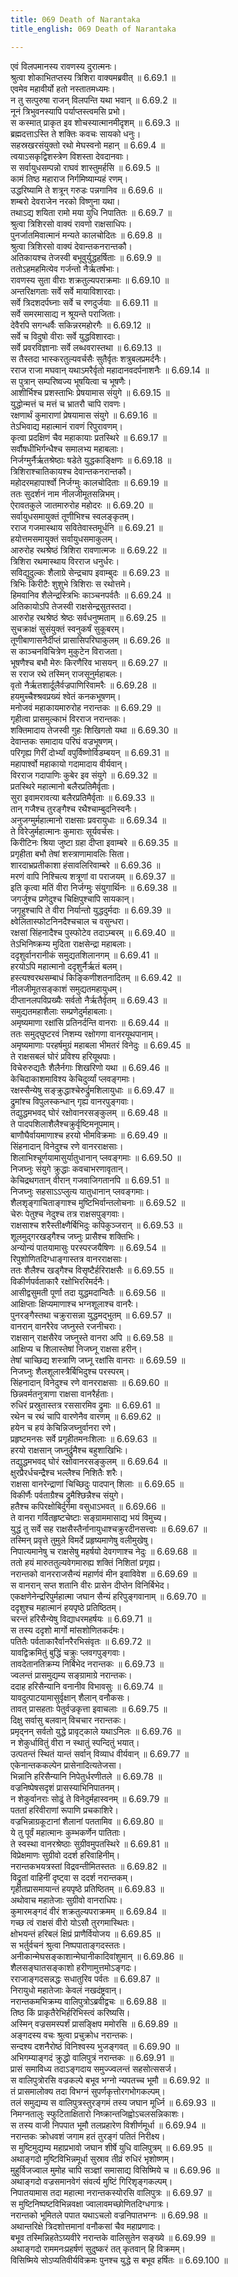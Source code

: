 ```yaml
---
title: 069 Death of Narantaka
title_english: 069 Death of Narantaka

---
```

<div class="audioEmbed"  caption="श्रीराम-हरिसीताराममूर्ति-घनपाठिभ्यां वचनम्" src="https://archive.org/download/Ramayana-recitation-Sriram-harisItArAmamUrti-Ghanapaati-v2/Kanda_6/Kanda_6_YK-069-Death_of_Narantaka_0.mp3"></div>

एवं विलपमानस्य रावणस्य दुरात्मनः।  
श्रुत्वा शोकाभितप्तस्य त्रिशिरा वाक्यमब्रवीत् ॥ 6.69.1 ॥   
एवमेव महावीर्यो हतो नस्तातमध्यमः।  
न तु सत्पुरुषा राजन् विलपन्ति यथा भवान् ॥ 6.69.2 ॥   
नूनं त्रिभुवनस्यापि पर्याप्तस्त्वमसि प्रभो।  
स कस्मात् प्राकृत इव शोचस्यात्मानमीदृशम् ॥ 6.69.3 ॥   
ब्रह्मदत्ताऽस्ति ते शक्तिः कवचः सायको धनुः।  
सहस्रखरसंयुक्तो रथो मेघस्वनो महान् ॥ 6.69.4 ॥   
त्वयाऽसकृद्विशस्त्रेण विशस्ता देवदानवाः।  
स सर्वायुधसम्पन्नो राघवं शास्तुमर्हसि ॥ 6.69.5 ॥   
कामं तिष्ठ महाराज निर्गमिष्याम्यहं रणम्।  
उद्धरिष्यामि ते शत्रून् गरुडः पन्नगानिव ॥ 6.69.6 ॥   
शम्बरो देवराजेन नरको विष्णुना यथा।  
तथाऽद्य शयिता रामो मया युधि निपातितः ॥ 6.69.7 ॥   
श्रुत्वा त्रिशिरसो वाक्यं रावणो राक्षसाधिपः।  
पुनर्जातमिवात्मानं मन्यते कालचोदितः ॥ 6.69.8 ॥   
श्रुत्वा त्रिशिरसो वाक्यं देवान्तकनरान्तकौ।  
अतिकायश्च तेजस्वी बभूवुर्युद्धहर्षिताः ॥ 6.69.9 ॥   
ततोऽहमहमित्येव गर्जन्तो नैर्ऋतर्षभाः।  
रावणस्य सुता वीराः शक्रतुल्यपराक्रमाः ॥ 6.69.10 ॥   
अन्तरिक्षगताः सर्वे सर्वे मायाविशारदाः।  
सर्वे त्रिदशदर्पघ्नाः सर्वे च रणदुर्जयाः ॥ 6.69.11 ॥   
सर्वे समरमासाद्य न श्रूयन्ते पराजिताः।  
देवैरपि सगन्धर्वैः सकिन्नरमहोरगैः ॥ 6.69.12 ॥   
सर्वे च विदुषो वीराः सर्वे युद्धविशारदाः।  
सर्वे प्रवरविज्ञानाः सर्वे लब्धवरास्तथा ॥ 6.69.13 ॥   
स तैस्तदा भास्करतुल्यवर्चसैः सुतैर्वृतः शत्रुबलप्रमर्दनैः।  
रराज राजा मघवान् यथाऽमरैर्वृतो महादानवदर्पनाशनैः ॥ 6.69.14 ॥   
स पुत्रान् सम्परिष्वज्य भूषयित्वा च भूषणैः।  
आशीर्भिश्च प्रशस्ताभिः प्रेषयामास संयुगे ॥ 6.69.15 ॥   
युद्धोन्मत्तं च मत्तं च भ्रातरौ चापि रावणः।  
रक्षणार्थं कुमाराणां प्रेषयामास संयुगे ॥ 6.69.16 ॥   
तेऽभिवाद्य महात्मानं रावणं रिपुरावणम्।  
कृत्वा प्रदक्षिणं चैव महाकायाः प्रतस्थिरे ॥ 6.69.17 ॥   
सर्वौषधीभिर्गन्धैश्च समालभ्य महाबलाः।  
निर्जग्मुर्नैर्ऋतश्रेष्ठाः षडेते युद्धकाङ्क्षिणः ॥ 6.69.18 ॥   
त्रिशिराश्चातिकायश्च देवान्तकनरान्तकौ।  
महोदरमहापार्श्वो निर्जग्मुः कालचोदिताः ॥ 6.69.19 ॥   
ततः सुदर्शनं नाम नीलजीमूतसन्निभम्।  
ऐरावतकुले जातमारुरोह महोदरः ॥ 6.69.20 ॥   
सर्वायुधसमायुक्तं तूणीभिश्च स्वलङ्कृतम्।  
रराज गजमास्थाय सवितेवास्तमूर्धनि ॥ 6.69.21 ॥   
हयोत्तमसमायुक्तं सर्वायुधसमाकुलम्।  
आरुरोह रथश्रेष्ठं त्रिशिरा रावणात्मजः ॥ 6.69.22 ॥   
त्रिशिरा रथमास्थाय विरराज धनुर्धरः।  
सविद्युदुल्कः शैलाग्रे सेन्द्रचाप इवाम्बुदः ॥ 6.69.23 ॥   
त्रिभिः किरीटैः शुशुभे त्रिशिराः स रथोत्तमे।  
हिमवानिव शैलेन्द्रस्त्रिभिः काञ्चनपर्वतैः ॥ 6.69.24 ॥   
अतिकायोऽपि तेजस्वी राक्षसेन्द्रसुतस्तदा।  
आरुरोह रथश्रेष्ठं श्रेष्ठः सर्वधनुष्मताम् ॥ 6.69.25 ॥   
सुचक्राक्षं सुसंयुक्तं स्वनुकर्षं सुकूबरम्।  
तूणीबाणासनैर्दीप्तं प्रासासिपरिघाकुलम् ॥ 6.69.26 ॥   
स काञ्चनविचित्रेण मुकुटेन विराजता।  
भूषणैश्च बभौ मेरुः किरणैरिव भासयन् ॥ 6.69.27 ॥   
स रराज रथे तस्मिन् राजसूनुर्महाबलः।  
वृतो नैर्ऋतशार्दूलैर्वज्रपाणिरिवामरैः ॥ 6.69.28 ॥   
हयमुच्चैश्श्रवप्रख्यं श्वेतं कनकभूषणम्।  
मनोजवं महाकायमारुरोह नरान्तकः ॥ 6.69.29 ॥   
गृहीत्वा प्रासमुल्काभं विरराज नरान्तकः।  
शक्तिमादाय तेजस्वी गुहः शिखिगतो यथा ॥ 6.69.30 ॥   
देवान्तकः समादाय परिघं वज्रभूषणम्।  
परिगृह्य गिरीं दोर्भ्यां वपुर्विष्णोर्विडम्बयन् ॥ 6.69.31 ॥   
महापार्श्वो महाकायो गदामादाय वीर्यवान्।  
विरराज गदापाणिः कुबेर इव संयुगे ॥ 6.69.32 ॥   
प्रतस्थिरे महात्मानो बलैरप्रतिमैर्वृताः।  
सुरा इवामरावत्या बलैरप्रतिमैर्वृताः ॥ 6.69.33 ॥   
तान् गजैश्च तुरङ्गैश्च रथैश्चाम्बुदनिस्वनैः।  
अनुजग्मुर्महात्मानो राक्षसाः प्रवरायुधाः ॥ 6.69.34 ॥   
ते विरेजुर्महात्मानः कुमाराः सूर्यवर्चसः।  
किरीटिनः श्रिया जुष्टा ग्रहा दीप्ता इवाम्बरे ॥ 6.69.35 ॥   
प्रगृहीता बभौ तेषां शस्त्राणामावलिः सिता।  
शारदाभ्रप्रतीकाशा हंसावलिरिवाम्बरे ॥ 6.69.36 ॥   
मरणं वापि निश्चित्य शत्रूणां वा पराजयम् ॥ 6.69.37 ॥   
इति कृत्वा मतिं वीरा निर्जग्मुः संयुगार्थिनः ॥ 6.69.38 ॥   
जगर्जुश्च प्रणेदुश्च चिक्षिपुश्चापि सायकान्।  
जगृहुश्चापि ते वीरा निर्यान्तो युद्धदुर्मदाः ॥ 6.69.39 ॥   
क्ष्वेलितास्फोटनिनदैश्चचाल च वसुन्धरा।  
रक्षसां सिंहनादैश्च पुस्फोटेव तदाऽम्बरम् ॥ 6.69.40 ॥   
तेऽभिनिष्क्रम्य मुदिता राक्षसेन्द्रा महाबलाः।  
ददृशुर्वानरानीकं समुद्यतशिलानगम् ॥ 6.69.41 ॥   
हरयोऽपि महात्मानो ददृशुर्नैर्ऋतं बलम्।  
हस्त्यश्वरथसम्बाधं किङ्किणीशतनादितम् ॥ 6.69.42 ॥   
नीलजीमूतसङ्काशं समुद्यतमहायुधम्।  
दीप्तानलपविप्रख्यैः सर्वतो नैर्ऋतैर्वृतम् ॥ 6.69.43 ॥   
समुद्यतमहाशैलाः सम्प्रणेदुर्महाबलाः।  
अमृष्यमाणा रक्षांसि प्रतिनर्दन्ति वानराः ॥ 6.69.44 ॥   
ततः समुद्घुष्टरवं निशम्य रक्षोगणा वानरयूथपानाम्।  
अमृष्यमाणाः परहर्षमुग्रं महाबला भीमतरं विनेदुः ॥ 6.69.45 ॥   
ते राक्षसबलं घोरं प्रविश्य हरियूथपाः।  
विचेरुरुद्यतैः शैलैर्नगाः शिखरिणो यथा ॥ 6.69.46 ॥   
केचिदाकाशमाविश्य केचिदुर्व्यां प्लवङ्गमाः।  
रक्षस्सैन्येषु सङ्क्रुद्धाश्चेरुर्द्रुमशिलायुधाः ॥ 6.69.47 ॥   
द्रुमांश्च विपुलस्कन्धान् गृह्य वानरपुङ्गवाः।  
तद्युद्धमभवद् घोरं रक्षोवानरसङ्कुलम् ॥ 6.69.48 ॥   
ते पादपशिलाशैलैश्चक्रुर्वृष्टिमनूपमाम्।  
बाणौघैर्वायमाणाश्च हरयो भीमविक्रमाः ॥ 6.69.49 ॥   
सिंहनादान् विनेदुश्च रणे वानरराक्षसाः।  
शिलाभिश्चूर्णयामासुर्यातुधानान् प्लवङ्गमाः ॥ 6.69.50 ॥   
निजघ्नुः संयुगे क्रुद्धाः कवचाभरणावृतान्।  
केचिद्रथगतान् वीरान् गजवाजिगतानपि ॥ 6.69.51 ॥   
निजघ्नुः सहसाऽऽप्लुत्य यातुधानान् प्लवङ्गमाः।  
शैलशृङ्गाचिताङ्गाश्च मुष्टिभिर्वान्तलोचनाः ॥ 6.69.52 ॥   
चेरुः पेतुश्च नेदुश्च तत्र राक्षसपुङ्गवाः।  
राक्षसाश्च शरैस्तीक्ष्णैर्बिभिदुः कपिकुञ्जरान् ॥ 6.69.53 ॥   
शूलमुद्गरखड्गैश्च जघ्नुः प्रासैश्च शक्तिभिः।  
अन्योन्यं पातयामासुः परस्परजयैषिणः ॥ 6.69.54 ॥   
रिपुशोणितदिग्धाङ्गास्तत्र वानरराक्षसाः।  
ततः शैलैश्च खड्गैश्च विसृष्टैर्हरिराक्षसैः ॥ 6.69.55 ॥   
विकीर्णपर्वताकारै रक्षोभिररिमर्दनैः।  
आसीद्वसुमती पूर्णा तदा युद्धमदान्वितैः ॥ 6.69.56 ॥   
आक्षिप्ताः क्षिप्यमाणाश्च भग्नशूलाश्च वानरैः।  
पुनरङ्गैस्तथा चक्रुरासन्ना युद्धमद्भुतम् ॥ 6.69.57 ॥   
वानरान् वानरैरेव जघ्नुस्ते रजनीचराः।  
राक्षसान् राक्षसैरेव जघ्नुस्ते वानरा अपि ॥ 6.69.58 ॥   
आक्षिप्य च शिलास्तेषां निजघ्नू राक्षसा हरीन्।  
तेषां चाच्छिद्य शस्त्राणि जघ्नू रक्षांसि वानराः ॥ 6.69.59 ॥   
निजघ्नुः शैलशूलास्त्रैर्बिभिदुश्च परस्परम्।  
सिंहनादान् विनेदुश्च रणे वानरराक्षसाः ॥ 6.69.60 ॥   
छिन्नवर्मतनुत्राणा राक्षसा वानरैर्हताः।  
रुधिरं प्रस्रुतास्तत्र रससारमिव द्रुमाः ॥ 6.69.61 ॥   
रथेन च रथं चापि वारणेनैव वारणम् ॥ 6.69.62 ॥   
हयेन च हयं केचिन्निजघ्नुर्वानरा रणे।  
प्रहृष्टमनसः सर्वे प्रगृहीतमनःशिलाः ॥ 6.69.63 ॥   
हरयो राक्षसान् जघ्नुर्द्रुमैश्च बहुशाखिभिः।  
तद्युद्धमभवद् घोरं रक्षोवानरसङ्कुलम् ॥ 6.69.64 ॥   
क्षुरप्रैरर्धचन्द्रैश्च भल्लैश्च निशितैः शरैः।  
राक्षसा वानरेन्द्राणां चिच्छिदुः पादपान् शिलाः ॥ 6.69.65 ॥   
विकीर्णैः पर्वताग्रैश्च द्रुमैश्छिन्नैश्च संयुगे।  
हतैश्च कपिरक्षोबिर्दुर्गमा वसुधाऽभवत् ॥ 6.69.66 ॥   
ते वानरा गर्वितहृष्टचेष्टाः सङ्ग्राममासाद्य भयं विमुच्य।  
युद्धं तु सर्वे सह राक्षसैस्तैर्नानायुधाश्चक्रुरदीनसत्त्वाः ॥ 6.69.67 ॥   
तस्मिन् प्रवृत्ते तुमुले विमर्दे प्रहृष्यमाणेषु वलीमुखेषु।  
निपात्यमानेषु च राक्षसेषु महर्षयो देवगणाश्च नेदुः ॥ 6.69.68 ॥   
ततो हयं मारुततुल्यवेगमारुह्य शक्तिं निशितां प्रगृह्य।  
नरान्तको वानरराजसैन्यं महार्णवं मीन इवाविवेश ॥ 6.69.69 ॥   
स वानरान् सप्त शतानि वीरः प्रासेन दीप्तेन विनिर्बिभेद।  
एकक्षणेनेन्द्ररिपुर्महात्मा जघान सैन्यं हरिपुङ्गवानाम् ॥ 6.69.70 ॥   
ददृशुश्च महात्मानं हयपृष्ठे प्रतिष्ठितम्।  
चरन्तं हरिसैन्येषु विद्याधरमहर्षयः ॥ 6.69.71 ॥   
स तस्य ददृशो मार्गो मांसशोणितकर्दमः।  
पतितैः पर्वताकारैर्वानरैरभिसंवृतः ॥ 6.69.72 ॥   
यावद्विक्रमितुं बुद्धिं चक्रुः प्लवगपुङ्गवाः।  
तावदेतानतिक्रम्य निर्बिभेद नरान्तकः ॥ 6.69.73 ॥   
ज्वलन्तं प्रासमुद्यम्य सङ्ग्रामाग्रे नरान्तकः।  
ददाह हरिसैन्यानि वनानीव विभावसुः ॥ 6.69.74 ॥   
यावदुत्पाटयामासुर्वृक्षान् शैलान् वनौकसः।  
तावत् प्रासहताः पेतुर्वज्रकृत्ता इवाचलाः ॥ 6.69.75 ॥   
दिक्षु सर्वासु बलवान् विचचार नरान्तकः।  
प्रमृद्नन् सर्वतो युद्धे प्रावृट्काले यथाऽनिलः ॥ 6.69.76 ॥   
न शेकुर्धावितुं वीरा न स्थातुं स्पन्दितुं भयात्।  
उत्पतन्तं स्थितं यान्तं सर्वान् विव्याध वीर्यवान् ॥ 6.69.77 ॥   
एकेनान्तककल्पेन प्रासेनादित्यतेजसा।  
भिन्नानि हरिसैन्यानि निपेतुर्धरणीतले ॥ 6.69.78 ॥   
वज्रनिष्पेषसदृशं प्रासस्याभिनिपातनम्।  
न शेकुर्वानराः सोढुं ते विनेदुर्महास्वनम् ॥ 6.69.79 ॥   
पततां हरिवीराणां रूपाणि प्रचकाशिरे।  
वज्रभिन्नाग्रकूटानां शैलानां पततामिव ॥ 6.69.80 ॥   
ये तु पूर्वं महात्मानः कुम्भकर्णेन पातिताः।  
ते स्वस्था वानरश्रेष्ठाः सुग्रीवमुपतस्थिरे ॥ 6.69.81 ॥   
विप्रेक्षमाणः सुग्रीवो ददर्श हरिवाहिनीम्।  
नरान्तकभयत्रस्तां विद्रवन्तीमितस्ततः ॥ 6.69.82 ॥   
विद्रुतां वाहिनीं दृष्ट्वा स ददर्श नरान्तकम्।  
गृहीतप्रासमायान्तं हयपृष्ठे प्रतिष्ठितम् ॥ 6.69.83 ॥   
अथोवाच महातेजाः सुग्रीवो वानराधिपः।  
कुमारमङ्गदं वीरं शक्रतुल्यपराक्रमम् ॥ 6.69.84 ॥   
गच्छ त्वं राक्षसं वीरो योऽसौ तुरगमास्थितः।  
क्षोभयन्तं हरिबलं क्षिप्रं प्राणैर्वियोजय ॥ 6.69.85 ॥   
स भर्तुर्वचनं श्रुत्वा निष्पपाताङ्गदस्ततः।  
अनीकान्मेघसङ्काशान्मेघानीकादिवांशुमान् ॥ 6.69.86 ॥   
शैलसङ्घातसङ्काशो हरीणामुत्तमोऽङ्गदः।  
रराजाङ्गदसन्नद्धः सधातुरिव पर्वतः ॥ 6.69.87 ॥   
निरायुधो महातेजाः केवलं नखदंष्ट्रवान्।  
नरान्तकमभिक्रम्य वालिपुत्रोऽब्रवीद्वचः ॥ 6.69.88 ॥   
तिष्ठ किं प्राकृतैरेभिर्हरिभिस्त्वं करिष्यसि।  
अस्मिन् वज्रसमस्पर्शं प्रासङ्क्षिप ममोरसि ॥ 6.69.89 ॥   
अङ्गदस्य वचः श्रुत्वा प्रचुक्रोध नरान्तकः।  
सन्दश्य दशनैरोष्ठं विनिश्वस्य भुजङ्गवत् ॥ 6.69.90 ॥   
अभिगम्याङ्गदं क्रुद्धो वालिपुत्रं नरान्तकः ॥ 6.69.91 ॥   
प्रासं समाविध्य तदाऽङ्गदाय समुज्ज्वलन्तं सहसोत्ससर्ज।  
स वालिपुत्रोरसि वज्रकल्पे बभूव भग्नो न्यपतच्च भूमौ ॥ 6.69.92 ॥   
तं प्रासमालोक्य तदा विभग्नं सुपर्णकृत्तोरगभोगकल्पम्।  
तलं समुद्यम्य स वालिपुत्रस्तुरङ्गमं तस्य जघान मूर्ध्नि ॥ 6.69.93 ॥   
निमग्नतालुः स्फुटिताक्षितारो निष्क्रान्तजिह्वोऽचलसन्निकाशः।  
स तस्य वाजी निपपात भूमौ तलप्रहारेण विशीर्णमूर्धा ॥ 6.69.94 ॥   
नरान्तकः क्रोधवशं जगाम हतं तुरङ्गं पतितं निरीक्ष्य।  
स मुष्टिमुद्यम्य महाप्रभावो जघान शीर्षे युधि वालिपुत्रम् ॥ 6.69.95 ॥   
अथाङ्गदो मुष्टिविभिन्नमूर्धा सुस्राव तीव्रं रुधिरं भृशोष्णम्।  
मुहुर्विजज्वाल मुमोह चापि सञ्ज्ञां समासाद्य विसिष्मिये च ॥ 6.69.96 ॥   
अथाङ्गदो वज्रसमानवेगं संवर्त्य मुष्टिं गिरिशृङ्गकल्पम्।  
निपातयामास तदा महात्मा नरान्तकस्योरसि वालिपुत्रः ॥ 6.69.97 ॥   
स मुष्टिनिष्पष्टविभिन्नवक्षा ज्वालावमच्छोणितदिग्धगात्रः।  
नरान्तको भूमितले पपात यथाऽचलो वज्रनिपातभग्नः ॥ 6.69.98 ॥   
अथान्तरिक्षे त्रिदशोत्तमानां वनौकसां चैव महाप्रणादः।  
बभूव तस्मिन्निहतेऽग्र्यवीरे नरान्तके वालिसुतेन सङ्ख्ये ॥ 6.69.99 ॥   
अथाङ्गदो राममनःप्रहर्षणं सुदुष्करं तत् कृतवान् हि विक्रमम्।  
विसिष्मिये सोऽप्यतिवीर्यविक्रमः पुनश्च युद्धे स बभूव हर्षितः ॥ 6.69.100 ॥   